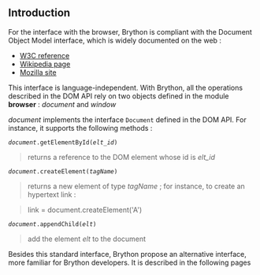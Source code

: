 Introduction
------------

For the interface with the browser, Brython is compliant with the Document Object Model interface, which is widely documented on the web :

- [W3C reference](http://www.w3.org/DOM/)
- [Wikipedia page](http://en.wikipedia.org/wiki/Document_Object_Model)
- [Mozilla site](https://developer.mozilla.org/en-US/docs/DOM)

This interface is language-independent. With Brython, all the operations described in the DOM API rely on two objects defined in the module **browser** : _document_ and _window_

_document_ implements the interface `Document` defined in the DOM API. For instance, it supports the following methods :

<code>_document_.getElementById(_elt\_id_)</code>

> returns a reference to the DOM element whose id is _elt\_id_

<code>_document_.createElement(_tagName_)</code>

> returns a new element of type _tagName_ ; for instance, to create an hypertext link :

>    link = document.createElement('A')

<code>_document_.appendChild(_elt_)</code>

> add the element _elt_ to the document

Besides this standard interface, Brython propose an alternative interface, more familiar for Brython developers. It is described in the following pages


